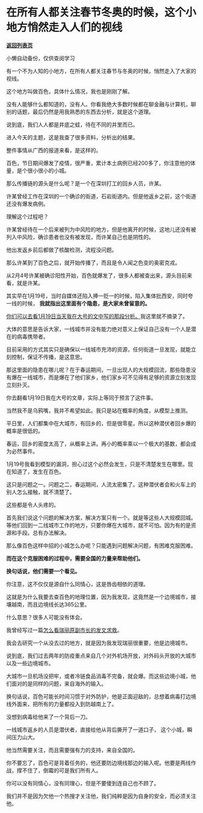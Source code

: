 # 在所有人都关注春节冬奥的时候，这个小地方悄然走入人们的视线

[**返回列表页**](/gzh/记忆承载3)

小懒自动备份，仅供查阅学习

有一个不为人知的小地方，在所有人都关注春节与冬奥的时候，悄然走入了大家的视线。  

  

这个地方叫做百色，具体什么情况，我也是刚刚了解。

  

没有人能够什么都知道的，没有人。你看我绝大多数时候都在聊金融与计算机，聊别的话题，最后仍然是用我熟悉的东西去分析，就是这个道理。  

  

说到底，我们人人都是井底之蛙，待在不同的井里而已。

  

进入今天的主题，这是我查了很多资料，分析出的结果。

  

整件事情从广西的报道来看，是这样的。  

  

百色，节日期间爆发了疫情，很严重，累计本土病例已经200多了，你注意他的体量，是个很小很小的小城。

  

那么传播链的源头是什么呢？是一个在深圳打工的回乡人员，许某。  

  

许某曾经工作在深圳的一个确诊的街道，石岩街道内。但是他返乡之前，这个街道还没有爆发病例。

  

理解这个过程吧？  

  

许某曾经待在一个后来被列为中风险的地方，但是他离开的时候，这地儿还没有被列入中风险，确诊患者也没有被发现，而许某自己也是阴性的。

  

他出发返乡前后都做了核酸检测，流程没问题。

  

那么许某到了百色之后，就开始传播了，而且是令人闻之色变的奥密克戎。  

  

从2月4号许某被确诊阳性开始，百色就爆发了，很多人都被查出来，源头目前来看，就是许某。  

  

其实早在1月19号，当时自媒体还陷入捧一贬一的时候，陷入集体批西安，同时夸一线的时候， **我就指出这里面有个隐患，是大家未曾留意的。**

  

[
你们可以去看1月19日当天我在大号的文中写的那段分析。](https://mp.weixin.qq.com/s?__biz=MzU0MjYwNDU2Mw==&mid=2247503566&idx=1&sn=1745bfef9f263e8fcb744b4d6fb5738b&chksm=fb1aa2b2cc6d2ba48e70bc301b564cb7c077d21a6ada7a0eac7f0fcf9dca7592753091aa5e7b&token=100179728&lang=zh_CN&scene=21#wechat_redirect)我这里就不摘录了。

  

大体的意思是告诉大家，一线城市并没有能力绝对意义上保证自己没有一个人是潜在的病毒携带者。  

  

目前采用的方式其实只是确保以一线城市充沛的资源，任何街道一旦发现，就能立刻控制，保证不传播，是这意思。  

  

那这里面的隐患在哪儿呢？在于春运期间，一旦出现人的大规模回流，那些隐患没有爆在一线城市，而是爆在了他们家乡，他们家乡可不见得有足够的资源立刻发现立刻扑灭。  

  

你去翻看1月19日我在大号的文章，实际上等同于预言了这件事。  

  

当然我不是乌鸦嘴，我并不希望如此。我只是站在概率的角度，从模型上推测。  

  

平日里，人们都集中在大城市，有回乡的，但是很零星。所以这种潜伏者回乡爆的概率是很低的。  

  

春运，回乡的密度太高了，从概率上讲。再小的概率乘以一个极大的基数，都会成为必然事件。  

  

1月19号我看到模型的漏洞，担心过这个必然会发生，只是不清楚发生在哪里。现在知道了，发生在百色。  

  

这只是问题之一。问题之二，春运期间，人流太密集了。这种潜伏者会和火车上的别人怎么接触，就不清楚了。  

  

这些都是令人头疼的。  

  

首先我们说这个问题的解决方案，解决方案只有一个。就是等这些人大规模回城。等他们回到一二线城市工作的地方，只要你爆在大城市，就不可怕。因为有的是资源和手段。总有办法解决。  

  

那么像百色这样中招的小城怎么办呢？只能遇到问题解决问题，有困难克服困难。

  

 **而在这个克服困难的过程中，需要全国的力量来帮助他们。**

  

 **换句话说，他们需要一个看见。**  

  

你注意，这不仅仅是源自什么同情心，这是唇齿相依的道理。  

  

这就是为什么我要去查百色的地理位置，因为我发现，这竟然是一个边境城市，接壤越南，而且边境线长达365公里。  

  

什么意思？很多人可能没有体会。  

  

我曾经写过一篇[怎么看瑞丽原副市长的发文求救](https://mp.weixin.qq.com/s?__biz=MzU3NDc5Nzc0NQ==&mid=2247508829&idx=1&sn=fa30c06f777142f0d727bf65e30b4ccf&chksm=fd2e0183ca59889574cf393b37d71996bfa453fe630308bc71990632e992929d71c641689b51&token=835026863&lang=zh_CN&scene=21#wechat_redirect)。

  

我会去研究一个从没去过的地方，就是因为我发现瑞丽很重要，他是边境城市。  

  

说到底，我们过去两年的防疫重点来自几个对外机场开放，对外码头开放的大城市以及一些边境城市。

  

大城市一旦机场没把牢，或者冷链食品消毒不完备，就会爆。而这些边境小城，他们面对的是同样的问题，来自海外的输入。  

  

换句话说，百色可能长时间习惯于对外防护，他是正面迎敌的，总想着病毒打边境线外面来，把所有的力量都投入到防越南上了。  

  

没想到病毒给他来了一个背后一刀。

  

一线城市返乡的人员是潜伏者，直接给他从背后撕开了一道口子， 这个小城，瞬间压力山大。  

  

他当然需要关注，而且需要强有力的支持，来自全国的。  

  

你不要忘了，百色可是背着任务的，他还要防边境线那边的输入呢。他要是两线作战，撑不住了，倒霉的可是我们所有人。

  

你可以没有同情心，没有同理心，但是不要傻到连自己也不顾了。

  

我们并不是因为欠他一个热搜才关注他，我们纯粹是因为自身的安全，而必须关注他。

